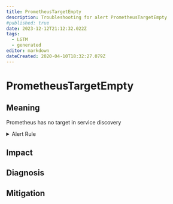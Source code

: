 ```yaml
---
title: PrometheusTargetEmpty
description: Troubleshooting for alert PrometheusTargetEmpty
#published: true
date: 2023-12-12T21:12:32.022Z
tags: 
  - LGTM
  - generated
editor: markdown
dateCreated: 2020-04-10T18:32:27.079Z
---
```


# PrometheusTargetEmpty

## Meaning
[//]: # "Short paragraph that explains what the alert means"
Prometheus has no target in service discovery

<details>
  <summary>Alert Rule</summary>

{{% rule "prometheus-self-monitoring/prometheus-self-monitoring-internal.yml" "PrometheusTargetEmpty" %}}

<!-- Rule when generated

```yaml
alert: PrometheusTargetEmpty
expr: prometheus_sd_discovered_targets == 0
for: 0m
labels:
    severity: critical
annotations:
    summary: Prometheus target empty (instance {{ $labels.instance }})
    description: |-
        Prometheus has no target in service discovery
          VALUE = {{ $value }}
          LABELS = {{ $labels }}
    runbook: https://github.com/srerun/prometheus-alerts/blob/main/content/runbooks/prometheus-self-monitoring-internal/PrometheusTargetEmpty.md

```

-->

</details>


## Impact
[//]: # "What could / will happen if the alert is not addressed"



## Diagnosis
[//]: # "Steps to take to identify the cause of the problem"



## Mitigation
[//]: # "The steps necessary to resolve the alert"
